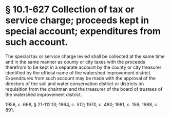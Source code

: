 # § 10.1-627 Collection of tax or service charge; proceeds kept in special account; expenditures from such account.

<p>The special tax or service charge levied shall be collected at the same time and in the same manner as county or city taxes with the proceeds therefrom to be kept in a separate account by the county or city treasurer identified by the official name of the watershed improvement district. Expenditures from such account may be made with the approval of the directors of the soil and water conservation district or districts on requisition from the chairman and the treasurer of the board of trustees of the watershed improvement district.</p><p>1956, c. 668, § 21-112.13; 1964, c. 512; 1970, c. 480; 1981, c. 156; 1988, c. 891.</p>